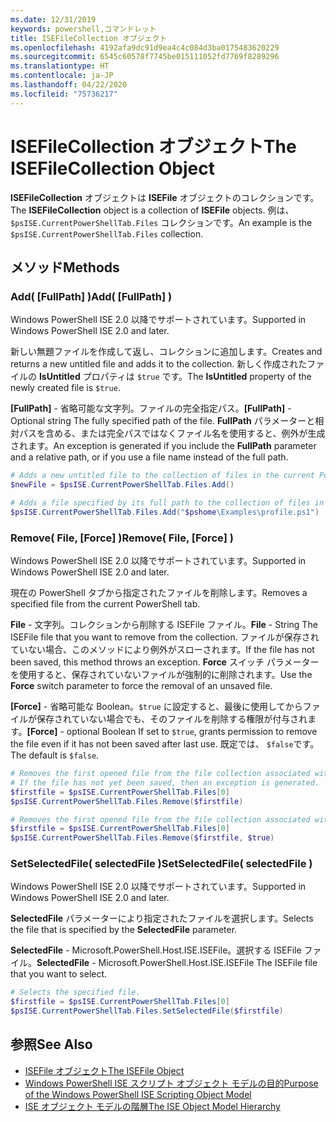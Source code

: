 ```yaml
---
ms.date: 12/31/2019
keywords: powershell,コマンドレット
title: ISEFileCollection オブジェクト
ms.openlocfilehash: 4192afa9dc91d9ea4c4c084d3ba0175483620229
ms.sourcegitcommit: 6545c60578f7745be015111052fd7769f8289296
ms.translationtype: HT
ms.contentlocale: ja-JP
ms.lasthandoff: 04/22/2020
ms.locfileid: "75736217"
---
```

# <a name="the-isefilecollection-object"></a><span data-ttu-id="dffa0-103">ISEFileCollection オブジェクト</span><span class="sxs-lookup"><span data-stu-id="dffa0-103">The ISEFileCollection Object</span></span>

<span data-ttu-id="dffa0-104">**ISEFileCollection** オブジェクトは **ISEFile** オブジェクトのコレクションです。</span><span class="sxs-lookup"><span data-stu-id="dffa0-104">The **ISEFileCollection** object is a collection of **ISEFile** objects.</span></span> <span data-ttu-id="dffa0-105">例は、`$psISE.CurrentPowerShellTab.Files` コレクションです。</span><span class="sxs-lookup"><span data-stu-id="dffa0-105">An example is the `$psISE.CurrentPowerShellTab.Files` collection.</span></span>

## <a name="methods"></a><span data-ttu-id="dffa0-106">メソッド</span><span class="sxs-lookup"><span data-stu-id="dffa0-106">Methods</span></span>

### <a name="add-fullpath-"></a><span data-ttu-id="dffa0-107">Add\( \[FullPath\] \)</span><span class="sxs-lookup"><span data-stu-id="dffa0-107">Add\( \[FullPath\] \)</span></span>

<span data-ttu-id="dffa0-108">Windows PowerShell ISE 2.0 以降でサポートされています。</span><span class="sxs-lookup"><span data-stu-id="dffa0-108">Supported in Windows PowerShell ISE 2.0 and later.</span></span>

<span data-ttu-id="dffa0-109">新しい無題ファイルを作成して返し、コレクションに追加します。</span><span class="sxs-lookup"><span data-stu-id="dffa0-109">Creates and returns a new untitled file and adds it to the collection.</span></span> <span data-ttu-id="dffa0-110">新しく作成されたファイルの **IsUntitled** プロパティは `$true` です。</span><span class="sxs-lookup"><span data-stu-id="dffa0-110">The **IsUntitled** property of the newly created file is `$true`.</span></span>

<span data-ttu-id="dffa0-111">**\[FullPath\]** - 省略可能な文字列。ファイルの完全指定パス。</span><span class="sxs-lookup"><span data-stu-id="dffa0-111">**\[FullPath\]** - Optional string The fully specified path of the file.</span></span> <span data-ttu-id="dffa0-112">**FullPath** パラメーターと相対パスを含める、または完全パスではなくファイル名を使用すると、例外が生成されます。</span><span class="sxs-lookup"><span data-stu-id="dffa0-112">An exception is generated if you include the **FullPath** parameter and a relative path, or if you use a file name instead of the full path.</span></span>

```powershell
# Adds a new untitled file to the collection of files in the current PowerShell tab.
$newFile = $psISE.CurrentPowerShellTab.Files.Add()

# Adds a file specified by its full path to the collection of files in the current PowerShell tab.
$psISE.CurrentPowerShellTab.Files.Add("$pshome\Examples\profile.ps1")
```

### <a name="remove-file-force-"></a><span data-ttu-id="dffa0-113">Remove\( File, \[Force\] \)</span><span class="sxs-lookup"><span data-stu-id="dffa0-113">Remove\( File, \[Force\] \)</span></span>

<span data-ttu-id="dffa0-114">Windows PowerShell ISE 2.0 以降でサポートされています。</span><span class="sxs-lookup"><span data-stu-id="dffa0-114">Supported in Windows PowerShell ISE 2.0 and later.</span></span>

<span data-ttu-id="dffa0-115">現在の PowerShell タブから指定されたファイルを削除します。</span><span class="sxs-lookup"><span data-stu-id="dffa0-115">Removes a specified file from the current PowerShell tab.</span></span>

<span data-ttu-id="dffa0-116">**File** - 文字列。コレクションから削除する ISEFile ファイル。</span><span class="sxs-lookup"><span data-stu-id="dffa0-116">**File** - String The ISEFile file that you want to remove from the collection.</span></span> <span data-ttu-id="dffa0-117">ファイルが保存されていない場合、このメソッドにより例外がスローされます。</span><span class="sxs-lookup"><span data-stu-id="dffa0-117">If the file has not been saved, this method throws an exception.</span></span> <span data-ttu-id="dffa0-118">**Force** スイッチ パラメーターを使用すると、保存されていないファイルが強制的に削除されます。</span><span class="sxs-lookup"><span data-stu-id="dffa0-118">Use the **Force** switch parameter to force the removal of an unsaved file.</span></span>

<span data-ttu-id="dffa0-119">**\[Force\]** - 省略可能な Boolean。`$true` に設定すると、最後に使用してからファイルが保存されていない場合でも、そのファイルを削除する権限が付与されます。</span><span class="sxs-lookup"><span data-stu-id="dffa0-119">**\[Force\]** - optional Boolean If set to `$true`, grants permission to remove the file even if it has not been saved after last use.</span></span> <span data-ttu-id="dffa0-120">既定では、 `$false`です。</span><span class="sxs-lookup"><span data-stu-id="dffa0-120">The default is `$false`.</span></span>

```powershell
# Removes the first opened file from the file collection associated with the current PowerShell tab.
# If the file has not yet been saved, then an exception is generated.
$firstfile = $psISE.CurrentPowerShellTab.Files[0]
$psISE.CurrentPowerShellTab.Files.Remove($firstfile)

# Removes the first opened file from the file collection associated with the current PowerShell tab, even if it has not been saved.
$firstfile = $psISE.CurrentPowerShellTab.Files[0]
$psISE.CurrentPowerShellTab.Files.Remove($firstfile, $true)
```

### <a name="setselectedfile-selectedfile-"></a><span data-ttu-id="dffa0-121">SetSelectedFile\( selectedFile \)</span><span class="sxs-lookup"><span data-stu-id="dffa0-121">SetSelectedFile\( selectedFile \)</span></span>

<span data-ttu-id="dffa0-122">Windows PowerShell ISE 2.0 以降でサポートされています。</span><span class="sxs-lookup"><span data-stu-id="dffa0-122">Supported in Windows PowerShell ISE 2.0 and later.</span></span>

<span data-ttu-id="dffa0-123">**SelectedFile** パラメーターにより指定されたファイルを選択します。</span><span class="sxs-lookup"><span data-stu-id="dffa0-123">Selects the file that is specified by the **SelectedFile** parameter.</span></span>

<span data-ttu-id="dffa0-124">**SelectedFile** - Microsoft.PowerShell.Host.ISE.ISEFile。選択する ISEFile ファイル。</span><span class="sxs-lookup"><span data-stu-id="dffa0-124">**SelectedFile** - Microsoft.PowerShell.Host.ISE.ISEFile The ISEFile file that you want to select.</span></span>

```powershell
# Selects the specified file.
$firstfile = $psISE.CurrentPowerShellTab.Files[0]
$psISE.CurrentPowerShellTab.Files.SetSelectedFile($firstfile)
```

## <a name="see-also"></a><span data-ttu-id="dffa0-125">参照</span><span class="sxs-lookup"><span data-stu-id="dffa0-125">See Also</span></span>

- [<span data-ttu-id="dffa0-126">ISEFile オブジェクト</span><span class="sxs-lookup"><span data-stu-id="dffa0-126">The ISEFile Object</span></span>](The-ISEFile-Object.md)
- [<span data-ttu-id="dffa0-127">Windows PowerShell ISE スクリプト オブジェクト モデルの目的</span><span class="sxs-lookup"><span data-stu-id="dffa0-127">Purpose of the Windows PowerShell ISE Scripting Object Model</span></span>](Purpose-of-the-Windows-PowerShell-ISE-Scripting-Object-Model.md)
- [<span data-ttu-id="dffa0-128">ISE オブジェクト モデルの階層</span><span class="sxs-lookup"><span data-stu-id="dffa0-128">The ISE Object Model Hierarchy</span></span>](The-ISE-Object-Model-Hierarchy.md)
